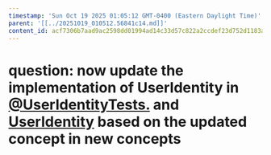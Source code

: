 ```yaml
---
timestamp: 'Sun Oct 19 2025 01:05:12 GMT-0400 (Eastern Daylight Time)'
parent: '[[../20251019_010512.56841c14.md]]'
content_id: acf7306b7aad9ac2598dd01994ad14c33d57c822a2ccdef23d752d1183ac8b9c
---
```


# question: now update the implementation of UserIdentity in [@UserIdentityTests.](src/concepts/DueStack/UserIdentity.test.ts) and [UserIdentity](src/concepts/DueStack/UserIdentity.ts) based on the updated concept in new concepts

